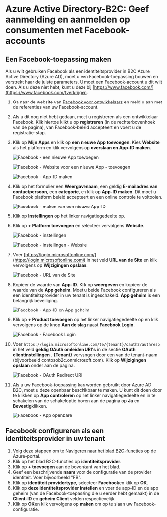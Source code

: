 <properties
    pageTitle="Azure Active Directory-B2C: Configuratie Facebook | Microsoft Azure"
    description="Geef aanmelding en aanmelden op consumenten met Facebook-accounts in de toepassingen die zijn beveiligd met Azure Active Directory B2C."
    services="active-directory-b2c"
    documentationCenter=""
    authors="swkrish"
    manager="mbaldwin"
    editor="bryanla"/>

<tags
    ms.service="active-directory-b2c"
    ms.workload="identity"
    ms.tgt_pltfrm="na"
    ms.devlang="na"
    ms.topic="article"
    ms.date="07/24/2016"
    ms.author="swkrish"/>

# <a name="azure-active-directory-b2c-provide-sign-up-and-sign-in-to-consumers-with-facebook-accounts"></a>Azure Active Directory-B2C: Geef aanmelding en aanmelden op consumenten met Facebook-accounts

## <a name="create-a-facebook-application"></a>Een Facebook-toepassing maken

Als u wilt gebruiken Facebook als een identiteitsprovider in B2C Azure Active Directory (Azure AD), moet u een Facebook-toepassing bouwen en verstrekt haar de juiste parameters. U moet een Facebook-account u dit wilt doen. Als u deze niet hebt, kunt u deze bij [https://www.facebook.com/](https://www.facebook.com/)verkrijgen.

1. Ga naar de website van [Facebook voor ontwikkelaars](https://developers.facebook.com/) en meld u aan met de referenties van uw Facebook-account.
2. Als u dit nog niet hebt gedaan, moet u registreren als een ontwikkelaar Facebook. Klik hiertoe klikt u op **registreren** (in de rechterbovenhoek van de pagina), van Facebook-beleid accepteert en voert u de registratie-stap.
3. Klik op **Mijn Apps** en klik op **een nieuwe App toevoegen**. Kies **Website** als het platform en klik vervolgens op **overslaan en App-ID maken**.

    ![Facebook - een nieuwe App toevoegen](./media/active-directory-b2c-setup-fb-app/fb-add-new-app.png)

    ![Facebook - Website voor een nieuwe App - toevoegen](./media/active-directory-b2c-setup-fb-app/fb-add-new-app-website.png)

    ![Facebook - App-ID maken](./media/active-directory-b2c-setup-fb-app/fb-new-app-skip.png)

4. Klik op het formulier een **Weergavenaam**, een geldig **E-mailadres van contactpersoon**, een **categorie**, en klik op **App-ID maken**. Dit moet u Facebook platform beleid accepteert en een online controle te voltooien.

    ![Facebook - maken van een nieuwe App-ID](./media/active-directory-b2c-setup-fb-app/fb-create-app-id.png)

5. Klik op **Instellingen** op het linker navigatiegedeelte op.
6. Klik op **+ Platform toevoegen** en selecteer vervolgens **Website**.

    ![Facebook - instellingen](./media/active-directory-b2c-setup-fb-app/fb-settings.png)

    ![Facebook - instellingen - Website](./media/active-directory-b2c-setup-fb-app/fb-website.png)

7. Voer [https://login.microsoftonline.com/](https://login.microsoftonline.com/) in het veld **URL van de Site** en klik vervolgens op **Wijzigingen opslaan**.

    ![Facebook - URL van de Site](./media/active-directory-b2c-setup-fb-app/fb-site-url.png)

8. Kopieer de waarde van **App-ID**. Klik op **weergeven** en kopieer de waarde van de **App geheim**. Moet u beide Facebook configureren als een identiteitsprovider in uw tenant is ingeschakeld. **App geheim** is een belangrijk beveiliging.

    ![Facebook - App-ID en App geheim](./media/active-directory-b2c-setup-fb-app/fb-app-id-app-secret.png)

9. Klik op **+ Product toevoegen** op het linker navigatiegedeelte op en klik vervolgens op de knop **Aan de slag** naast **Facebook Login**.

    ![Facebook - Facebook Login](./media/active-directory-b2c-setup-fb-app/fb-login.png)

10. Voer `https://login.microsoftonline.com/te/{tenant}/oauth2/authresp` in het veld **geldig OAuth omleiden URI's** in de sectie **OAuth clientinstellingen** . **{Tenant}** vervangen door een van de tenant-naam (bijvoorbeeld contosob2c.onmicrosoft.com). Klik op **Wijzigingen opslaan** onder aan de pagina.

    ![Facebook - OAuth Redirect URI](./media/active-directory-b2c-setup-fb-app/fb-oauth-redirect-uri.png)

11. Als u uw Facebook-toepassing kan worden gebruikt door Azure AD B2C, moet u deze openbaar beschikbaar te maken. U kunt dit doen door te klikken op **App controleren** op het linker navigatiegedeelte en in te schakelen van de schakeloptie boven aan de pagina op **Ja** en **Bevestig**klikken.

    ![Facebook - App openbare](./media/active-directory-b2c-setup-fb-app/fb-app-public.png)

## <a name="configure-facebook-as-an-identity-provider-in-your-tenant"></a>Facebook configureren als een identiteitsprovider in uw tenant

1. Volg deze stappen om te [Navigeren naar het blad B2C-functies](active-directory-b2c-app-registration.md#navigate-to-the-b2c-features-blade) op de Azure-portal.
2. Klik op het blad B2C-functies op **identiteitsprovider**.
3. Klik op **+ toevoegen** aan de bovenkant van het blad.
4. Geef een beschrijvende **naam** voor de configuratie van de provider identiteit. Voer bijvoorbeeld "FB".
5. Klik op **identiteit providertype**, selecteer **Facebook**en klik op **OK**.
6. Klik op **deze identiteitsprovider instellen** en voer de app-ID en de app geheim (van de Facebook-toepassing die u eerder hebt gemaakt) in de **Client-ID** en **geheim Client** velden respectievelijk.
7. Klik op **OK**en klik vervolgens op **maken** om op te slaan uw Facebook-configuratie.
